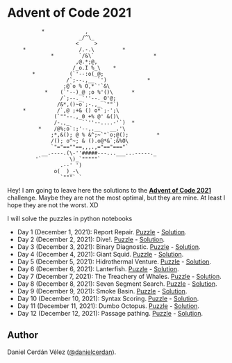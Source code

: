 # Advent of Code 2021
```
           *             ,
                       _/^\_
                      <     >
     *                 /.-.\         *
              *        `/&\`                   *
                      ,@.*;@,
                     /_o.I %_\    *
        *           (`'--:o(_@;
                   /`;--.,__ `')             *
                  ;@`o % O,*`'`&\
            *    (`'--)_@ ;o %'()\      *
                 /`;--._`''--._O'@;
                /&*,()~o`;-.,_ `""`)
     *          /`,@ ;+& () o*`;-';\
               (`""--.,_0 +% @' &()\
               /-.,_    ``''--....-'`)  *
          *    /@%;o`:;'--,.__   __.'\
              ;*,&(); @ % &^;~`"`o;@();         *
              /(); o^~; & ().o@*&`;&%O\
              `"="==""==,,,.,="=="==="`
           __.----.(\-''#####---...___...-----._
         '`         \)_`"""""`
                 .--' ')
               o(  )_-\
                 `"""` `
```
Hey! I am going to leave here the solutions to the [**Advent of Code 2021**](https://adventofcode.com/) challenge. Maybe they are not the most optimal, but they are mine. At least I hope they are not the worst. XD

I will solve the puzzles in python notebooks 

- Day 1 (December 1, 2021): Report Repair. [Puzzle](https://adventofcode.com/2021/day/1) - [Solution](notebooks/01_sonar_sweep.ipynb).
- Day 2 (December 2, 2021): Dive!. [Puzzle](https://adventofcode.com/2021/day/2) - [Solution](notebooks/02_dive!.ipynb).
- Day 3 (December 3, 2021): Binary Diagnostic. [Puzzle](https://adventofcode.com/2021/day/3) - [Solution](notebooks/03_binary_diagnostic.ipynb).
- Day 4 (December 4, 2021): Giant Squid. [Puzzle](https://adventofcode.com/2021/day/4) - [Solution](notebooks/04_giant_squid.ipynb).
- Day 5 (December 5, 2021): Hidrothermal Venture. [Puzzle](https://adventofcode.com/2021/day/5) - [Solution](notebooks/05_hidrothermal_venture.ipynb).
- Day 6 (December 6, 2021): Lanterfish. [Puzzle](https://adventofcode.com/2021/day/6) - [Solution](notebooks/06_lanternfish.ipynb).
- Day 7 (December 7, 2021): The Treachery of Whales. [Puzzle](https://adventofcode.com/2021/day/7) - [Solution](notebooks/07_the_treachery_of_whales.ipynb).
- Day 8 (December 8, 2021): Seven Segment Search. [Puzzle](https://adventofcode.com/2021/day/8) - [Solution](notebooks/08_seven_segment_search.ipynb).
- Day 9 (December 9, 2021): Smoke Basin. [Puzzle](https://adventofcode.com/2021/day/9) - [Solution](notebooks/09_smoke_basin.ipynb).
- Day 10 (December 10, 2021): Syntax Scoring. [Puzzle](https://adventofcode.com/2021/day/10) - [Solution](notebooks/10_syntax_scoring.ipynb).
- Day 11 (December 11, 2021): Dumbo Octopus. [Puzzle](https://adventofcode.com/2021/day/11) - [Solution](notebooks/11_dumbo_octopus.ipynb).
- Day 12 (December 12, 2021): Passage pathing. [Puzzle](https://adventofcode.com/2021/day/12) - [Solution](notebooks/12_passage_pathing.ipynb).



## Author

Daniel Cerdán Vélez ([@danielcerdan](https://es.linkedin.com/in/danielcerdan)).


